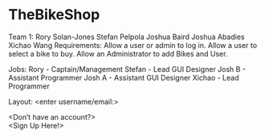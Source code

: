 # TheBikeShop

Team 1:
Rory Solan-Jones
Stefan Pelpola
Joshua Baird
Joshua Abadies
Xichao Wang
Requirements:
Allow a user or admin to log in.
Allow a user to select a bike to buy.
Allow an Administrator to add Bikes and User.

Jobs:
Rory - Captain/Management
Stefan - Lead GUI Designer
Josh B - Assistant Programmer
Josh A - Assistant GUI Designer
Xichao - Lead Programmer 



Layout:
<enter username/email:>
<enter password:>

<Don’t have an account?>         <Sign In Here>      
<Sign Up Here!>   
